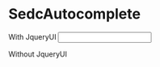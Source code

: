 # SedcAutocomplete


With JqueryUI
<input type="text" id="wiki"/>
<script>
    $(document).ready(function () {
        $("#wiki").sedcAutocomplete();
    });
</script>



Without JqueryUI

<script>
    $(document).ready(function () {
        $("#wiki").sedcAutocompleteWithoutJqueryUI();
    });
</script>
    
